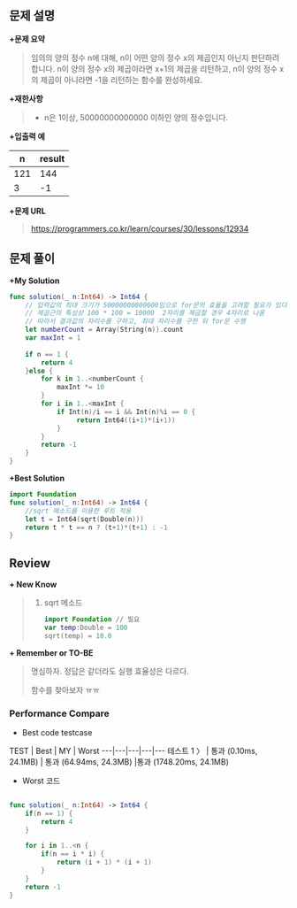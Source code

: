 문제 설명
--------

**\+문제 요약**

> 임의의 양의 정수 n에 대해, n이 어떤 양의 정수 x의 제곱인지 아닌지 판단하려 합니다.
> n이 양의 정수 x의 제곱이라면 x+1의 제곱을 리턴하고, n이 양의 정수 x의 제곱이 아니라면 -1을 리턴하는 함수를 완성하세요.

**\+재한사항**
> - n은 1이상, 50000000000000 이하인 양의 정수입니다.

**\+입출력 예**

n | result 
---|---
121 | 144 
3 | -1 

**+문제 URL**

>https://programmers.co.kr/learn/courses/30/lessons/12934



문제 풀이
---------

**\+My Solution**

```swift
func solution(_ n:Int64) -> Int64 {
    // 입력값의 최대 크기가 50000000000000임으로 for문의 효율을 고려할 필요가 있다고 생각함
  	// 제곱근의 특성상 100 * 100 = 10000  2자리를 제곱할 경우 4자리로 나옴
  	// 따라서 결과값의 자리수를 구하고, 최대 자리수를 구한 뒤 for문 수행
    let numberCount = Array(String(n)).count
    var maxInt = 1
    
    if n == 1 {
        return 4
    }else {
        for k in 1..<numberCount {
            maxInt *= 10
        }
        for i in 1..<maxInt {
            if Int(n)/i == i && Int(n)%i == 0 {
                 return Int64((i+1)*(i+1))
            }
        }
        return -1
    }
}
```

**\+Best Solution**

```swift
import Foundation
func solution(_ n:Int64) -> Int64 {
  	//sqrt 메소드를 이용한 루트 적용
    let t = Int64(sqrt(Double(n)))
    return t * t == n ? (t+1)*(t+1) : -1
}
```


Review
-----------------
**\+ New Know**

> 1. sqrt 메소드
>
>    ```swift
>    import Foundation // 필요
>    var temp:Double = 100
>    sqrt(temp) = 10.0
>    ```

**\+ Remember or TO-BE**

> 명심하자. 정답은 같더라도 실행 효율성은 다르다.
>
> 함수를 찾아보자 ㅠㅠ



### Performance Compare

- Best code testcase

TEST | Best | MY | Worst 
---|---|---|---|---
 테스트 1 〉  | 통과 (0.10ms, 24.1MB) | 통과 (64.94ms, 24.3MB) |통과 (1748.20ms, 24.1MB)

- Worst 코드


```swift

func solution(_ n:Int64) -> Int64 {
    if(n == 1) {
        return 4
    }

    for i in 1..<n {
        if(n == i * i) {
            return (i + 1) * (i + 1)
        }
    }
    return -1
}

```

